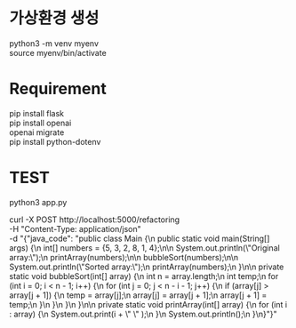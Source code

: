 
# 가상환경 생성
python3 -m venv myenv<br/>
source myenv/bin/activate<br/>

# Requirement
pip install flask<br/>
pip install openai<br/>
openai migrate<br/>
pip install python-dotenv<br/>

# TEST
python3 app.py

curl -X POST http://localhost:5000/refactoring \
-H "Content-Type: application/json" \
-d "{\"java_code\": \"public class Main {\\n    public static void main(String[] args) {\\n        int[] numbers = {5, 3, 2, 8, 1, 4};\\n\\n        System.out.println(\\\"Original array:\\\");\\n        printArray(numbers);\\n\\n        bubbleSort(numbers);\\n\\n        System.out.println(\\\"Sorted array:\\\");\\n        printArray(numbers);\\n    }\\n\\n    private static void bubbleSort(int[] array) {\\n        int n = array.length;\\n        int temp;\\n        for (int i = 0; i < n - 1; i++) {\\n            for (int j = 0; j < n - i - 1; j++) {\\n                if (array[j] > array[j + 1]) {\\n                    temp = array[j];\\n                    array[j] = array[j + 1];\\n                    array[j + 1] = temp;\\n                }\\n            }\\n        }\\n    }\\n\\n    private static void printArray(int[] array) {\\n        for (int i : array) {\\n            System.out.print(i + \\\" \\\" );\\n        }\\n        System.out.println();\\n    }\\n}\"}"

